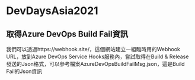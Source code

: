 # DevDaysAsia2021

## 取得Azure DevOps Build Fail資訊
我們可以透過https://webhook.site/，這個網站建立一組臨時用的Webhook URL，放到Azure DevOps Service Hooks服務內，嘗試取得在Build & Release發送的Json格式，可以參考檔案AzureDevOpsBuildFailMsg.json，這是Build Fail的Json資訊
